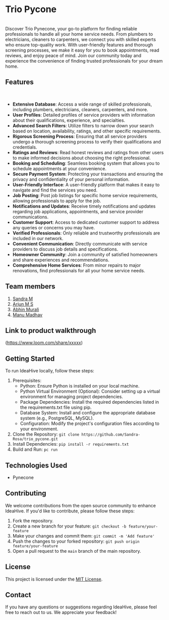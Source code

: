 # Trio Pycone
<br/>
Discover Trio Pynecone, your go-to platform for finding reliable professionals to handle all your home service needs. From plumbers to electricians, cleaners to carpenters, we connect you with skilled experts who ensure top-quality work. With user-friendly features and thorough screening processes, we make it easy for you to book appointments, read reviews, and enjoy peace of mind. Join our community today and experience the convenience of finding trusted professionals for your dream home.

## Features
<br/>

- **Extensive Database**: Access a wide range of skilled professionals, including plumbers, electricians, cleaners, carpenters, and more.
- **User Profiles**: Detailed profiles of service providers with information about their qualifications, experience, and specialties.
- **Advanced Search Filters**: Utilize filters to narrow down your search based on location, availability, ratings, and other specific requirements.
- **Rigorous Screening Process**: Ensuring that all service providers undergo a thorough screening process to verify their qualifications and credentials.
- **Ratings and Reviews**: Read honest reviews and ratings from other users to make informed decisions about choosing the right professional.
- **Booking and Scheduling**: Seamless booking system that allows you to schedule appointments at your convenience.
- **Secure Payment System**: Protecting your transactions and ensuring the privacy and confidentiality of your personal information.
- **User-Friendly Interface**: A user-friendly platform that makes it easy to navigate and find the services you need.
- **Job Posting**: Post job listings for specific home service requirements, allowing professionals to apply for the job.
- **Notifications and Updates**: Receive timely notifications and updates regarding job applications, appointments, and service provider communications.
- **Customer Support**: Access to dedicated customer support to address any queries or concerns you may have.
- **Verified Professionals**: Only reliable and trustworthy professionals are included in our network.
- **Convenient Communication**: Directly communicate with service providers to discuss job details and specifications.
- **Homeowner Community**: Join a community of satisfied homeowners and share experiences and recommendations.
- **Comprehensive Home Services**: From minor repairs to major renovations, find professionals for all your home service needs.

## Team members
1. [Sandra M](https://github.com/Sandra-Rose)
2. [Arjun M S](https://github.com/arjun-ms)
3. [Abhin Murali](https://github.com/Abhinmurali108)
4. [Manu Madhav](https://github.com/manumadhav123)

## Link to product walkthrough
(https://www.loom.com/share/xxxxx)

## Getting Started

To run IdeaHive locally, follow these steps:

1. Prerequisites:
    - Python: Ensure Python is installed on your local machine.
    - Python Virtual Environment (Optional): Consider setting up a virtual environment for managing project dependencies.
    - Package Dependencies: Install the required dependencies listed in the requirements.txt file using pip.
    - Database System: Install and configure the appropriate database system (e.g., PostgreSQL, MySQL).
    - Configuration: Modify the project's configuration files according to your environment.
2. Clone the Repository: `git clone https://github.com/Sandra-Rosa/trio_pycone.git`
3. Install Dependencies: `pip install -r requirements.txt`
4. Build and Run: `pc run`

## Technologies Used

- Pynecone

## Contributing

We welcome contributions from the open source community to enhance IdeaHive. If you'd like to contribute, please follow these steps:

1. Fork the repository.
2. Create a new branch for your feature: `git checkout -b feature/your-feature`
3. Make your changes and commit them: `git commit -m 'Add feature'`
4. Push the changes to your forked repository: `git push origin feature/your-feature`
5. Open a pull request to the `main` branch of the main repository.

## License

This project is licensed under the [MIT License](LICENSE).

## Contact

If you have any questions or suggestions regarding IdeaHive, please feel free to reach out to us. We appreciate your feedback!
